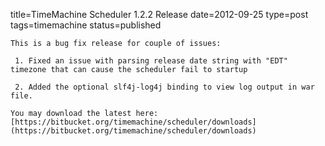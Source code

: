 title=TimeMachine Scheduler 1.2.2 Release
date=2012-09-25
type=post
tags=timemachine
status=published
~~~~~~
This is a bug fix release for couple of issues:

 1. Fixed an issue with parsing release date string with "EDT" timezone that can cause the scheduler fail to startup

 2. Added the optional slf4j-log4j binding to view log output in war file.

You may download the latest here: [https://bitbucket.org/timemachine/scheduler/downloads](https://bitbucket.org/timemachine/scheduler/downloads)